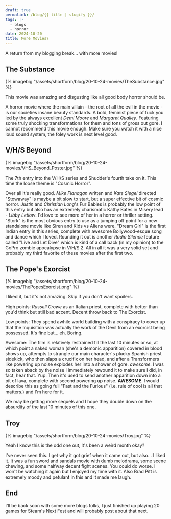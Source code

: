 ```yaml
---
draft: true
permalink: /blog/{{ title | slugify }}/
tags: |-
  - blogs
  - horror
date: 2024-10-20
title: More Movies?
---
```

A return from my blogging break... with more movies!

## The Substance

{% imagebig "/assets/shortform/blog/20-10-24-movies/TheSubstance.jpg" %}

This movie was amazing and disgusting like all good body horror should be.

A horror movie where the main villain - the root of all the evil in the movie - is our societies insane beauty standards. A bold, feminist piece of fuck you led by the always excellent _Demi Moore_ and _Margaret Qualley_. Featuring some truly shocking transformations for them and tons of gross out gore. I cannot recommend this movie enough. Make sure you watch it with a nice loud sound system, the foley work is next level good.

## V/H/S Beyond

{% imagebig "/assets/shortform/blog/20-10-24-movies/VHS\_Beyond\_Poster.jpg" %}

The 7th entry into the V/H/S series and Shudder's fourth take on it. This time the loose theme is "Cosmic Horror".

Over all it's really good. _Mike Flanagan_ written and _Kate Siegel_ directed "Stowaway" is maybe a bit slow to start, but a super effective bit of cosmic horror. _Justin_ and _Christian Long_'s Fur Babies is probably the low point of this entry but also has an extremely charismatic Kathy Bates in Misery lead - _Libby Letlow_. I'd love to see more of her in a horror or thriller setting. "Stork" is the most obvious entry to use as a jumping off point for a new standalone movie like Siren and Kids vs Aliens were. "Dream Girl" is the first Indian entry in this series, complete with awesome Bollywood-esque song and dance which I loved. Rounding it out is another _Radio Silence_ feature called "Live and Let Dive" which is kind of a call back (in my opinion) to the GoPro zombie apocalypse in V/H/S 2. All in all it was a very solid set and probably my third favorite of these movies after the first two.

## The Pope's Exorcist

{% imagebig "/assets/shortform/blog/20-10-24-movies/ThePopesExorcist.png" %}

I liked it, but it's not amazing. Skip if you don't want spoilers.

High points: _Russell Crowe_ as an Italian priest, complete with better than you'd think but still bad accent. Decent throw back to The Exorcist.

Low points: They spend awhile world building with a conspiracy to cover up that the Inquisition was actually the work of the Devil from an exorcist being possessed. It's fine but... eh. Boring.

Awesome: The film is relatively restrained till the last 10 minutes or so, at which point a naked woman (she's a demonic apparition) covered in blood shows up, attempts to strangle our main character's plucky Spanish priest sidekick, who then slaps a crucifix on her head, and after a Transformers like powering up noise explodes her into a shower of gore. _awesome_. I was so taken aback by the noise I immediately rewound it to make sure I did, in fact, hear that. Yup. Then it's used to send another apparition down into a pit of lava, complete with second powering up noise. **AWESOME**. I would describe this as going full "Fast and the Furious" (i.e. rule of cool is all that matters.) and I'm here for it.

We may be getting more sequels and I hope they double down on the absurdity of the last 10 minutes of this one.

## Troy

{% imagebig "/assets/shortform/blog/20-10-24-movies/Troy.jpg" %}

Yeah I know this is the odd one out, it's been a weird month okay?

I've never seen this. I get why it got grief when it came out, but also... I liked it. It was a fun sword and sandals movie with dumb melodrama, some scene chewing, and some halfway decent fight scenes. You could do worse. I won't be watching it again but I enjoyed my time with it. Also Brad Pitt is extremely moody and petulant in this and it made me laugh.

## End

I'll be back soon with some more blogs folks, I just finished up playing 20 games for Steam's Next Fest and will probably post about that next.